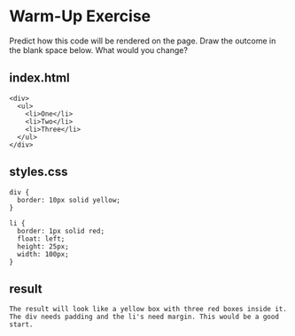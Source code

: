 # Warm-Up Exercise
Predict how this code will be rendered on the page. Draw the outcome in the blank space below. What would you change?

## index.html

```
<div>
  <ul>
    <li>One</li>
    <li>Two</li>
    <li>Three</li>
  </ul>
</div>
```

## styles.css

```
div {
  border: 10px solid yellow;
}

li { 
  border: 1px solid red;
  float: left;
  height: 25px;
  width: 100px;
}
```
## result

```
The result will look like a yellow box with three red boxes inside it. The div needs padding and the li's need margin. This would be a good start.
